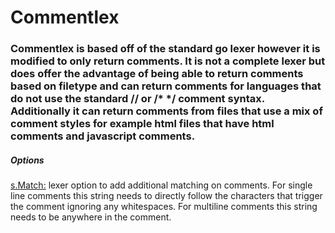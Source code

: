 # Commentlex

### Commentlex is based off of the standard go lexer however it is modified to only return comments. It is not a complete lexer but does offer the advantage of being able to return comments based on filetype and can return comments for languages that do not use the standard // or /* */ comment syntax. Additionally it can return comments from files that use a mix of comment styles for example html files that have html comments and javascript comments.

##### Options
<u>s.Match:</u> lexer option to add additional matching on comments. For single line comments this string needs to directly follow the characters that trigger the comment ignoring any whitespaces. For multiline comments this string needs to be anywhere in the comment.

